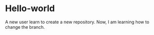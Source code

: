 # Hello-world
A new user learn to create a new repository.
Now, I am learning how to change the branch.
